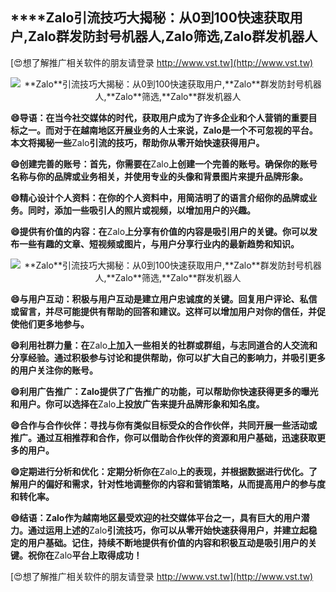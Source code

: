 ## ****Zalo**引流技巧大揭秘：从0到100快速获取用户,**Zalo**群发防封号机器人,**Zalo**筛选,**Zalo**群发机器人**

[😍想了解推广相关软件的朋友请登录 http://www.vst.tw](http://www.vst.tw)

 <center><img src="https://vst.tw/MP4/tuiguang/png/0.png" alt="**Zalo**引流技巧大揭秘：从0到100快速获取用户,**Zalo**群发防封号机器人,**Zalo**筛选,**Zalo**群发机器人"></center>

**😄导语：在当今社交媒体的时代，获取用户成为了许多企业和个人营销的重要目标之一。而对于在越南地区开展业务的人士来说，**Zalo**是一个不可忽视的平台。本文将揭秘一些**Zalo**引流的技巧，帮助你从零开始快速获得用户。**

**😄创建完善的账号：首先，你需要在**Zalo**上创建一个完善的账号。确保你的账号名称与你的品牌或业务相关，并使用专业的头像和背景图片来提升品牌形象。**

**😄精心设计个人资料：在你的个人资料中，用简洁明了的语言介绍你的品牌或业务。同时，添加一些吸引人的照片或视频，以增加用户的兴趣。**

**😄提供有价值的内容：在**Zalo**上分享有价值的内容是吸引用户的关键。你可以发布一些有趣的文章、短视频或图片，与用户分享行业内的最新趋势和知识。**

 <center><img src="https://vst.tw/MP4/tuiguang/png/5.png" alt="**Zalo**引流技巧大揭秘：从0到100快速获取用户,**Zalo**群发防封号机器人,**Zalo**筛选,**Zalo**群发机器人"></center>

**😄与用户互动：积极与用户互动是建立用户忠诚度的关键。回复用户评论、私信或留言，并尽可能提供有帮助的回答和建议。这样可以增加用户对你的信任，并促使他们更多地参与。**

**😄利用社群力量：在**Zalo**上加入一些相关的社群或群组，与志同道合的人交流和分享经验。通过积极参与讨论和提供帮助，你可以扩大自己的影响力，并吸引更多的用户关注你的账号。**

**😄利用广告推广：**Zalo**提供了广告推广的功能，可以帮助你快速获得更多的曝光和用户。你可以选择在**Zalo**上投放广告来提升品牌形象和知名度。**

**😄合作与合作伙伴：寻找与你有类似目标受众的合作伙伴，共同开展一些活动或推广。通过互相推荐和合作，你可以借助合作伙伴的资源和用户基础，迅速获取更多的用户。**

**😄定期进行分析和优化：定期分析你在**Zalo**上的表现，并根据数据进行优化。了解用户的偏好和需求，针对性地调整你的内容和营销策略，从而提高用户的参与度和转化率。**

**😄结语：**Zalo**作为越南地区最受欢迎的社交媒体平台之一，具有巨大的用户潜力。通过运用上述的**Zalo**引流技巧，你可以从零开始快速获得用户，并建立起稳定的用户基础。记住，持续不断地提供有价值的内容和积极互动是吸引用户的关键。祝你在**Zalo**平台上取得成功！**

[😍想了解推广相关软件的朋友请登录 http://www.vst.tw](http://www.vst.tw)




